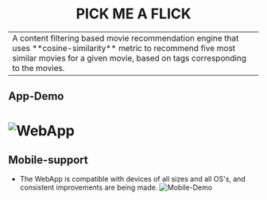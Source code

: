 <h1 align="center">PICK ME A FLICK</h1>


<table>
<tr>
<td>
  A content filtering based movie recommendation engine that uses **cosine-similarity** metric to recommend five most similar movies for a given movie, based on tags corresponding to the movies.
</td>
</tr>
</table>


## App-Demo

# ![WebApp](https://iharsh234.github.io/WebApp/images/demo/demo_landing.JPG)





## Mobile-support

* The WebApp is compatible with devices of all sizes and all OS's, and consistent improvements are being made.
![Mobile-Demo](mobile_demo.jpg)



